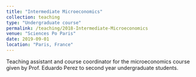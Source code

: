 ```yaml
---
title: "Intermediate Microeconomics"
collection: teaching
type: "Undergraduate course"
permalink: /teaching/2018-Intermediate-Microeconomics
venue: "Sciences Po Paris"
date: 2019-09-01
location: "Paris, France"
---
```


Teaching assistant and course coordinator for the microeconomics course given by Prof. Eduardo Perez to second year undergraduate students.

<!--
Heading 1
======

Heading 2
======

Heading 3
======
-->
